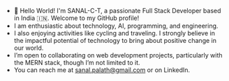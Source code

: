 - 👋 Hello World! I'm SANAL-C-T, a passionate Full Stack Developer based in India 🇮🇳. Welcome to my GitHub profile!
-  I am enthusiastic about technology, AI, programming, and engineering. 
-  I also enjoying activities like cycling and traveling. I strongly believe in the impactful potential of technology to bring about positive change in our world.
-  I’m open to collaborating on web development projects, particularly with the MERN stack, though I’m not limited to it.
-  You can reach me at sanal.palath@gmail.com or on LinkedIn.
   
  

<!---
SANAL-C-T/SANAL-C-T is a ✨ special ✨ repository because its `README.md` (this file) appears on your GitHub profile.
You can click the Preview link to take a look at your changes.
--->
